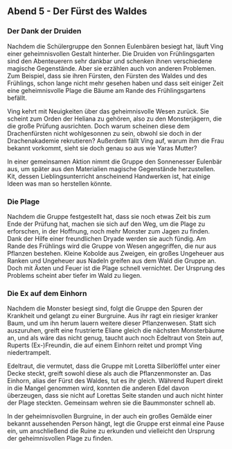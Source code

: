 ## Abend 5 - Der Fürst des Waldes

### Der Dank der Druiden

Nachdem die Schülergruppe den Sonnen Eulenbären besiegt hat, läuft Ving einer geheimnisvollen Gestalt hinterher. Die Druiden von Frühlingsgarten sind den Abenteuerern sehr dankbar und schenken ihnen verschiedene magische Gegenstände. Aber sie erzählen auch von anderen Problemen. Zum Beispiel, dass sie ihren Fürsten, den Fürsten des Waldes und des Frühlings, schon lange nicht mehr gesehen haben und dass seit einiger Zeit eine geheimnisvolle Plage die Bäume am Rande des Frühlingsgartens befällt. 

Ving kehrt mit Neuigkeiten über das geheimnisvolle Wesen zurück. Sie scheint zum Orden der Heliana zu gehören, also zu den Monsterjägern, die die große Prüfung ausrichten. Doch warum scheinen diese dem Drachenfürsten nicht wohlgesonnen zu sein, obwohl sie doch in der Drachenakademie rekrutieren? Außerdem fällt Ving auf, warum ihm die Frau bekannt vorkommt, sieht sie doch genau so aus wie Yaras Mutter?

In einer gemeinsamen Aktion nimmt die Gruppe den Sonnenesser Eulenbär aus, um später aus den Materialien magische Gegenstände herzustellen. Kit, dessen Lieblingsunterricht anscheinend Handwerken ist, hat einige Ideen was man so herstellen könnte.

### Die Plage 

Nachdem die Gruppe festgestellt hat, dass sie noch etwas Zeit bis zum Ende der Prüfung hat, machen sie sich auf den Weg, um die Plage zu erforschen, in der Hoffnung, noch mehr Monster zum Jagen zu finden. Dank der Hilfe einer freundlichen Dryade werden sie auch fündig. Am Rande des Frühlings wird die Gruppe von Wesen angegriffen, die nur aus Pflanzen bestehen. Kleine Kobolde aus Zweigen, ein großes Ungeheuer aus Ranken und Ungeheuer aus Nadeln greifen aus dem Wald die Gruppe an. Doch mit Äxten und Feuer ist die Plage schnell vernichtet. Der Ursprung des Problems scheint aber tiefer im Wald zu liegen.

### Die Ex auf dem Einhorn

Nachdem die Monster besiegt sind, folgt die Gruppe den Spuren der Krankheit und gelangt zu einer Burgruine. Aus ihr ragt ein riesiger kranker Baum, und um ihn herum lauern weitere dieser Pflanzenwesen. Statt sich auszuruhen, greift eine frustrierte Eliane gleich die nächsten Monsterbäume an, und als wäre das nicht genug, taucht auch noch Edeltraut von Stein auf, Ruperts (Ex-)Freundin, die auf einem Einhorn reitet und prompt Ving niedertrampelt. 

Edeltraut, die vermutet, dass die Gruppe mit Loretta Silberlöffel unter einer Decke steckt, greift sowohl diese als auch die Pflanzenmonster an. Das Einhorn, alias der Fürst des Waldes, tut es ihr gleich. Während Rupert direkt in die Mangel genommen wird, konnten die anderen Edel davon überzeugen, dass sie nicht auf Lorettas Seite standen und auch nicht hinter der Plage steckten. Gemeinsam wehren sie die Baummonster schnell ab.

In der geheimnisvollen Burgruine, in der auch ein großes Gemälde einer bekannt aussehenden Person hängt, legt die Gruppe erst einmal eine Pause ein, um anschließend die Ruine zu erkunden und vielleicht den Ursprung der geheimnisvollen Plage zu finden.
